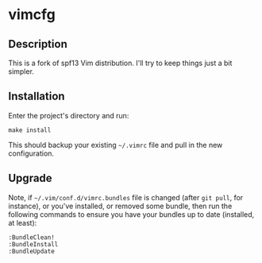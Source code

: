 # vimcfg

## Description

This is a fork of spf13 Vim distribution. I'll try to keep things just a bit simpler.

## Installation

Enter the project's directory and run:

	make install

This should backup your existing `~/.vimrc` file and pull in the new configuration.

## Upgrade

Note, if `~/.vim/conf.d/vimrc.bundles` file is changed (after `git pull`, for instance),
or you've installed, or removed some bundle, then run the following commands to ensure
you have your bundles up to date (installed, at least):

	:BundleClean!
	:BundleInstall
	:BundleUpdate
